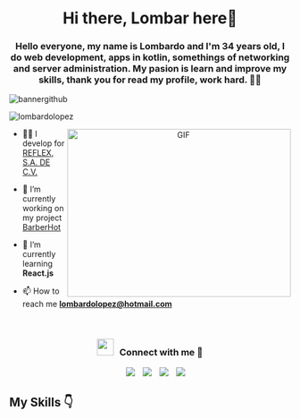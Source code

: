 <h1 align="center"> Hi there, Lombar here👋</h1>
<h3 align="center">Hello everyone, my name is Lombardo and I'm 34 years old, I do web development, apps in kotlin, somethings of networking and server administration. My pasion is learn and improve my skills, thank you for read my profile, work hard. 👨‍💻</h3>

![bannergithub](https://github.com/user-attachments/assets/bdcbd428-e4c5-4f98-b3db-10dc0d247d03)

<p align="left"> <img src="https://komarev.com/ghpvc/?username=lombardolopez" alt="lombardolopez" /> </p>

<a target="_blank" align="center">
  <img align="right" top="500" height="300" width="400" alt="GIF" src="https://media.giphy.com/media/SWoSkN6DxTszqIKEqv/giphy.gif">
</a>

- 👨‍💼 I develop for [REFLEX, S.A. DE C.V.](https://reflex.com.sv/)

- 🔭 I’m currently working on my project [BarberHot](https://github.com/lombardolopez/Prueba_de_Repositorio_1)

- 🌱 I’m currently learning **React.js**

<!-- - 👯 I’m looking to collaborate on [CensorLabel](https://github.com/AkhilGKrishnan/CensorLabel)

- 👨‍💻 All of my projects are available at [https://akhilgkrishnan.me](https://akhilgkrishnan.me) -->

- 📫 How to reach me **lombardolopez@hotmail.com**

<br/>
<h3 align="center" > <img src="https://media.giphy.com/media/iY8CRBdQXODJSCERIr/giphy.gif" width="30" height="30" style="margin-right: 10px;">Connect with me 🤝 </h3>

<p align="center">

  <div align="center"  class="icons-social" style="margin-left: 10px;">
        <a style="margin-left: 10px;"  target="_blank" href="https://www.linkedin.com/in/lombardo-lópez-a28a0a127">
			<img src="https://img.icons8.com/doodle/40/000000/linkedin--v2.png"></a>
        <a style="margin-left: 10px;" target="_blank" href="https://github.com/lombardolopez">
		<img src="https://img.icons8.com/doodle/40/000000/github--v1.png"></a>
        <a style="margin-left: 10px;" target="_blank" href="https://www.instagram.com/lombarlal/">
			<img src="https://img.icons8.com/?size=40&id=Xy10Jcu1L2Su&format=png&color=000000"></a>
		<a style="margin-left: 10px;" target="_blank" href="https://x.com/LombardoES7">
			<img src="https://img.icons8.com/?size=40&id=6Fsj3rv2DCmG&format=png&color=FFFFFF" ></a>
      </div>

</p>

## My Skills 👇

<!--
**lombardolopez/lombardolopez** is a ✨ _special_ ✨ repository because its `README.md` (this file) appears on your GitHub profile.

Here are some ideas to get you started:

- 🔭 I’m currently working on ...
- 🌱 I’m currently learning ...
- 👯 I’m looking to collaborate on ...
- 🤔 I’m looking for help with ...
- 💬 Ask me about ...
- 📫 How to reach me: ...
- 😄 Pronouns: ...
- ⚡ Fun fact: ...
-->
